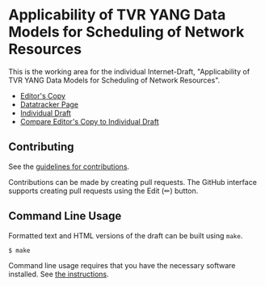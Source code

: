 # Applicability of TVR YANG Data Models for Scheduling of Network Resources

This is the working area for the individual Internet-Draft, "Applicability of TVR YANG Data Models for Scheduling of Network Resources".

* [Editor's Copy](https://zhangli-abcd.github.io/TVR-Applicability-2/#go.draft-zdm-tvr-applicability.html)
* [Datatracker Page](https://datatracker.ietf.org/doc/draft-zdm-tvr-applicability)
* [Individual Draft](https://datatracker.ietf.org/doc/html/draft-zdm-tvr-applicability)
* [Compare Editor's Copy to Individual Draft](https://zhangli-abcd.github.io/TVR-Applicability-2/#go.draft-zdm-tvr-applicability.diff)


## Contributing

See the
[guidelines for contributions](https://github.com/zhangli-abcd/TVR-Applicability-2/blob/main/CONTRIBUTING.md).

Contributions can be made by creating pull requests.
The GitHub interface supports creating pull requests using the Edit (✏) button.


## Command Line Usage

Formatted text and HTML versions of the draft can be built using `make`.

```sh
$ make
```

Command line usage requires that you have the necessary software installed.  See
[the instructions](https://github.com/martinthomson/i-d-template/blob/main/doc/SETUP.md).

